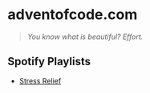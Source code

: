 # adventofcode.com

> *You know what is beautiful? Effort.*

## Spotify Playlists

* [Stress Relief][1]

[1]: https://open.spotify.com/playlist/37i9dQZF1DWXe9gFZP0gtP?si=5513e3eaeba6481f
